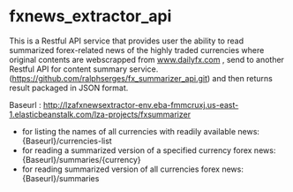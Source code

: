 # fxnews_extractor_api

This is a Restful API service that provides user the ability to read summarized forex-related news of the highly traded currencies where original contents are webscrapped from www.dailyfx.com , 
send to another Restful API for content summary service.(https://github.com/ralphserges/fx_summarizer_api.git) and then returns result packaged in JSON format. 


Baseurl : http://lzafxnewsextractor-env.eba-fmmcruxj.us-east-1.elasticbeanstalk.com/lza-projects/fxsummarizer
* for listing the names of all currencies with readily available news: {Baseurl}/currencies-list 
* for reading a summarized version of a specified currency forex news: {Baseurl}/summaries/{currency} 
* for reading summarized version of all currencies forex news: {Baseurl}/summaries

